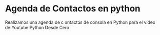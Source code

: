 # Agenda de Contactos en python

Realizamos una agenda de c ontactos de consola en Python para el video de Youtube Python Desde Cero
